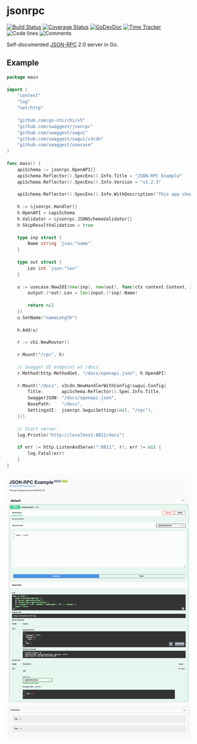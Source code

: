 # jsonrpc

[![Build Status](https://github.com/swaggest/jsonrpc/workflows/test-unit/badge.svg)](https://github.com/swaggest/jsonrpc/actions?query=branch%3Amaster+workflow%3Atest-unit)
[![Coverage Status](https://codecov.io/gh/swaggest/jsonrpc/branch/master/graph/badge.svg)](https://codecov.io/gh/swaggest/jsonrpc)
[![GoDevDoc](https://img.shields.io/badge/dev-doc-00ADD8?logo=go)](https://pkg.go.dev/github.com/swaggest/jsonrpc)
[![Time Tracker](https://wakatime.com/badge/github/swaggest/jsonrpc.svg)](https://wakatime.com/badge/github/swaggest/jsonrpc)
![Code lines](https://sloc.xyz/github/swaggest/jsonrpc/?category=code)
![Comments](https://sloc.xyz/github/swaggest/jsonrpc/?category=comments)

Self-documented [JSON-RPC](https://www.jsonrpc.org/) 2.0 server in Go.

## Example

```go
package main

import (
	"context"
	"log"
	"net/http"

	"github.com/go-chi/chi/v5"
	"github.com/swaggest/jsonrpc"
	"github.com/swaggest/swgui"
	"github.com/swaggest/swgui/v3cdn"
	"github.com/swaggest/usecase"
)

func main() {
	apiSchema := jsonrpc.OpenAPI{}
	apiSchema.Reflector().SpecEns().Info.Title = "JSON-RPC Example"
	apiSchema.Reflector().SpecEns().Info.Version = "v1.2.3"

	apiSchema.Reflector().SpecEns().Info.WithDescription("This app showcases a trivial JSON-RPC API.")

	h := &jsonrpc.Handler{}
	h.OpenAPI = &apiSchema
	h.Validator = &jsonrpc.JSONSchemaValidator{}
	h.SkipResultValidation = true

	type inp struct {
		Name string `json:"name"`
	}

	type out struct {
		Len int `json:"len"`
	}

	u := usecase.NewIOI(new(inp), new(out), func(ctx context.Context, input, output interface{}) error {
		output.(*out).Len = len(input.(*inp).Name)

		return nil
	})
	u.SetName("nameLength")

	h.Add(u)

	r := chi.NewRouter()

	r.Mount("/rpc", h)

	// Swagger UI endpoint at /docs.
	r.Method(http.MethodGet, "/docs/openapi.json", h.OpenAPI)

	r.Mount("/docs", v3cdn.NewHandlerWithConfig(swgui.Config{
		Title:       apiSchema.Reflector().Spec.Info.Title,
		SwaggerJSON: "/docs/openapi.json",
		BasePath:    "/docs",
		SettingsUI:  jsonrpc.SwguiSettings(nil, "/rpc"),
	}))

	// Start server.
	log.Println("http://localhost:8011/docs")

	if err := http.ListenAndServe(":8011", r); err != nil {
		log.Fatal(err)
	}
}
```

![Documentation Page](./example/screen.png)
